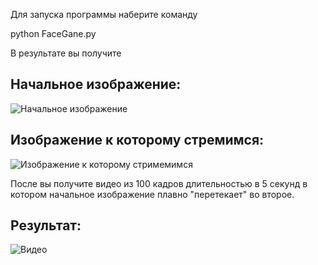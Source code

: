 Для запуска программы наберите команду 


python FaceGane.py


В результате вы получите 

## Начальное изображение:


![Начальное изображение](https://pp.userapi.com/c840534/v840534966/3205e/LgPSV7qHzTA.jpg "Текст")

## Изображение к которому стремимся:

![Изображение к которому стримемимся](https://pp.userapi.com/c840534/v840534966/32065/RGQZQDHBDV8.jpg)

После вы получите видео из 100 кадров длительностью в 5 секунд в котором начальное изображение плавно "перетекает" во второе.

## Результат:

![Видео](https://wmpics.pics/di-Z6CZ.gif)
